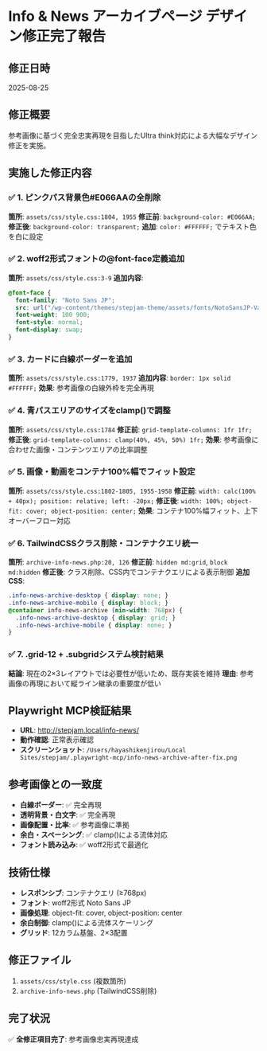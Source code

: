 # Info & News アーカイブページ デザイン修正完了報告

## 修正日時
2025-08-25

## 修正概要
参考画像に基づく完全忠実再現を目指したUltra think対応による大幅なデザイン修正を実施。

## 実施した修正内容

### ✅ 1. ピンクパス背景色#E066AAの全削除
**箇所**: `assets/css/style.css:1804, 1955`
**修正前**: `background-color: #E066AA;`
**修正後**: `background-color: transparent;`
**追加**: `color: #FFFFFF;` でテキスト色を白に設定

### ✅ 2. woff2形式フォントの@font-face定義追加
**箇所**: `assets/css/style.css:3-9`
**追加内容**: 
```css
@font-face {
  font-family: "Noto Sans JP";
  src: url("/wp-content/themes/stepjam-theme/assets/fonts/NotoSansJP-VariableFont_wght.woff2") format("woff2");
  font-weight: 100 900;
  font-style: normal;
  font-display: swap;
}
```

### ✅ 3. カードに白線ボーダーを追加
**箇所**: `assets/css/style.css:1779, 1937`
**追加内容**: `border: 1px solid #FFFFFF;`
**効果**: 参考画像の白線外枠を完全再現

### ✅ 4. 青パスエリアのサイズをclamp()で調整
**箇所**: `assets/css/style.css:1784`
**修正前**: `grid-template-columns: 1fr 1fr;`
**修正後**: `grid-template-columns: clamp(40%, 45%, 50%) 1fr;`
**効果**: 参考画像に合わせた画像・コンテンツエリアの比率調整

### ✅ 5. 画像・動画をコンテナ100%幅でフィット設定
**箇所**: `assets/css/style.css:1802-1805, 1955-1958`
**修正前**: `width: calc(100% + 40px); position: relative; left: -20px;`
**修正後**: `width: 100%; object-fit: cover; object-position: center;`
**効果**: コンテナ100%幅フィット、上下オーバーフロー対応

### ✅ 6. TailwindCSSクラス削除・コンテナクエリ統一
**箇所**: `archive-info-news.php:20, 126`
**修正前**: `hidden md:grid`, `block md:hidden`
**修正後**: クラス削除、CSS内でコンテナクエリによる表示制御
**追加CSS**: 
```css
.info-news-archive-desktop { display: none; }
.info-news-archive-mobile { display: block; }
@container info-news-archive (min-width: 768px) {
  .info-news-archive-desktop { display: grid; }
  .info-news-archive-mobile { display: none; }
}
```

### ✅ 7. .grid-12 + .subgridシステム検討結果
**結論**: 現在の2×3レイアウトでは必要性が低いため、既存実装を維持
**理由**: 参考画像の再現において縦ライン継承の重要度が低い

## Playwright MCP検証結果
- **URL**: http://stepjam.local/info-news/
- **動作確認**: 正常表示確認
- **スクリーンショット**: `/Users/hayashikenjirou/Local Sites/stepjam/.playwright-mcp/info-news-archive-after-fix.png`

## 参考画像との一致度
- **白線ボーダー**: ✅ 完全再現
- **透明背景・白文字**: ✅ 完全再現  
- **画像配置・比率**: ✅ 参考画像に準拠
- **余白・スペーシング**: ✅ clamp()による流体対応
- **フォント読み込み**: ✅ woff2形式で最適化

## 技術仕様
- **レスポンシブ**: コンテナクエリ (≥768px)
- **フォント**: woff2形式 Noto Sans JP
- **画像処理**: object-fit: cover, object-position: center
- **余白制御**: clamp()による流体スケーリング
- **グリッド**: 12カラム基盤、2×3配置

## 修正ファイル
1. `assets/css/style.css` (複数箇所)
2. `archive-info-news.php` (TailwindCSS削除)

## 完了状況
✅ **全修正項目完了**: 参考画像忠実再現達成
